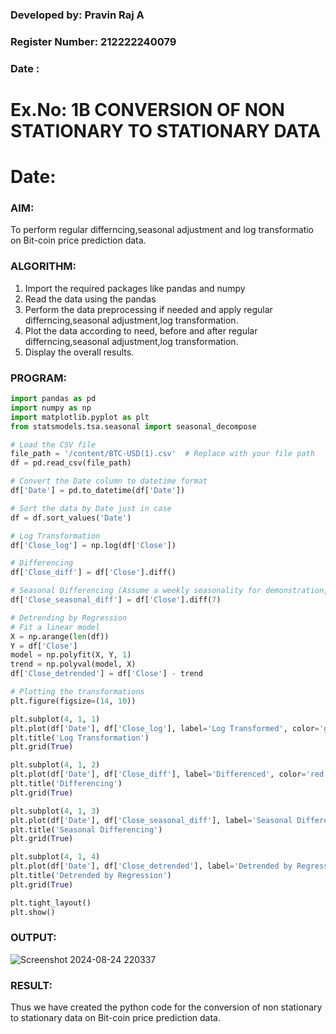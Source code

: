 ### Developed by: Pravin Raj A
### Register Number: 212222240079
### Date :

# Ex.No: 1B            CONVERSION OF NON STATIONARY TO STATIONARY DATA
# Date: 

### AIM:
To perform regular differncing,seasonal adjustment and log transformatio on Bit-coin price prediction data.

### ALGORITHM:

1. Import the required packages like pandas and numpy
2. Read the data using the pandas
3. Perform the data preprocessing if needed and apply regular differncing,seasonal adjustment,log transformation.
4. Plot the data according to need, before and after regular differncing,seasonal adjustment,log transformation.
5. Display the overall results.

### PROGRAM:

```py
import pandas as pd
import numpy as np
import matplotlib.pyplot as plt
from statsmodels.tsa.seasonal import seasonal_decompose

# Load the CSV file
file_path = '/content/BTC-USD(1).csv'  # Replace with your file path
df = pd.read_csv(file_path)

# Convert the Date column to datetime format
df['Date'] = pd.to_datetime(df['Date'])

# Sort the data by Date just in case
df = df.sort_values('Date')

# Log Transformation
df['Close_log'] = np.log(df['Close'])

# Differencing
df['Close_diff'] = df['Close'].diff()

# Seasonal Differencing (Assume a weekly seasonality for demonstration, you can change it)
df['Close_seasonal_diff'] = df['Close'].diff(7)

# Detrending by Regression
# Fit a linear model
X = np.arange(len(df))
Y = df['Close']
model = np.polyfit(X, Y, 1)
trend = np.polyval(model, X)
df['Close_detrended'] = df['Close'] - trend

# Plotting the transformations
plt.figure(figsize=(14, 10))

plt.subplot(4, 1, 1)
plt.plot(df['Date'], df['Close_log'], label='Log Transformed', color='green')
plt.title('Log Transformation')
plt.grid(True)

plt.subplot(4, 1, 2)
plt.plot(df['Date'], df['Close_diff'], label='Differenced', color='red')
plt.title('Differencing')
plt.grid(True)

plt.subplot(4, 1, 3)
plt.plot(df['Date'], df['Close_seasonal_diff'], label='Seasonal Differencing (Lag 7)', color='purple')
plt.title('Seasonal Differencing')
plt.grid(True)

plt.subplot(4, 1, 4)
plt.plot(df['Date'], df['Close_detrended'], label='Detrended by Regression', color='blue')
plt.title('Detrended by Regression')
plt.grid(True)

plt.tight_layout()
plt.show()

```

### OUTPUT:

![Screenshot 2024-08-24 220337](https://github.com/user-attachments/assets/6a0a8d81-ce9e-4214-ac37-4ecddce932a0)



### RESULT:
Thus we have created the python code for the conversion of non stationary to stationary data on Bit-coin price prediction data.

